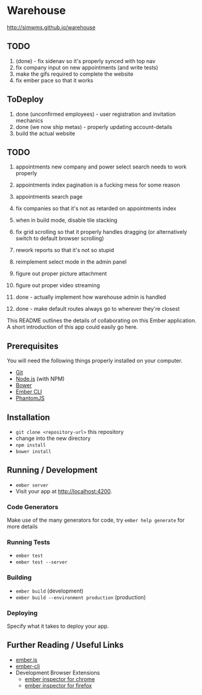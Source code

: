 # Warehouse
http://simwms.github.io/warehouse

## TODO
1. (done) - fix sidenav so it's properly synced with top nav
2. fix company input on new appointments (and write tests)
3. make the gifs required to complete the website
4. fix ember pace so that it works

## ToDeploy
1. done (unconfirmed employees) - user registration and invitation mechanics
2. done (we now ship metas) - properly updating account-details
3. build the actual website

## TODO
1. appointments new company and power select search needs to work properly
2. appointments index pagination is a fucking mess for some reason
3. appointments search page
4. fix companies so that it's not as retarded on appointments index
7. when in build mode, disable tile stacking
8. fix grid scrolling so that it properly handles dragging (or alternatively switch to default browser scrolling)
9. rework reports so that it's not so stupid
10. reimplement select mode in the admin panel
11. figure out proper picture attachment
12. figure out proper video streaming

5. done - actually implement how warehouse admin is handled
6. done - make default routes always go to wherever they're closest

This README outlines the details of collaborating on this Ember application.
A short introduction of this app could easily go here.

## Prerequisites

You will need the following things properly installed on your computer.

* [Git](http://git-scm.com/)
* [Node.js](http://nodejs.org/) (with NPM)
* [Bower](http://bower.io/)
* [Ember CLI](http://www.ember-cli.com/)
* [PhantomJS](http://phantomjs.org/)

## Installation

* `git clone <repository-url>` this repository
* change into the new directory
* `npm install`
* `bower install`

## Running / Development

* `ember server`
* Visit your app at [http://localhost:4200](http://localhost:4200).

### Code Generators

Make use of the many generators for code, try `ember help generate` for more details

### Running Tests

* `ember test`
* `ember test --server`

### Building

* `ember build` (development)
* `ember build --environment production` (production)

### Deploying

Specify what it takes to deploy your app.

## Further Reading / Useful Links

* [ember.js](http://emberjs.com/)
* [ember-cli](http://www.ember-cli.com/)
* Development Browser Extensions
  * [ember inspector for chrome](https://chrome.google.com/webstore/detail/ember-inspector/bmdblncegkenkacieihfhpjfppoconhi)
  * [ember inspector for firefox](https://addons.mozilla.org/en-US/firefox/addon/ember-inspector/)

